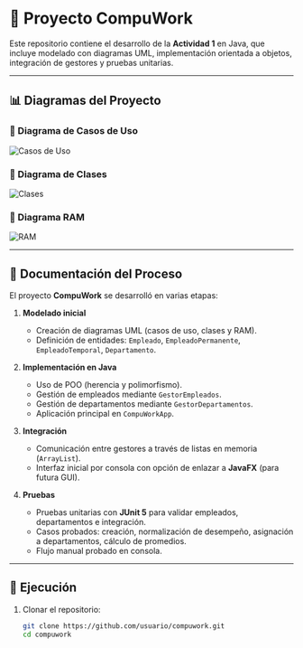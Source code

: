 # 📌 Proyecto CompuWork

Este repositorio contiene el desarrollo de la **Actividad 1** en Java, que incluye modelado con diagramas UML, implementación orientada a objetos, integración de gestores y pruebas unitarias.

---

## 📊 Diagramas del Proyecto

### 🔹 Diagrama de Casos de Uso
![Casos de Uso](https://github.com/user-attachments/assets/0be76cf6-3af6-4a0b-9587-e046fe7d849a)

### 🔹 Diagrama de Clases
![Clases](https://github.com/user-attachments/assets/d23dd47c-d17d-4f41-befe-19d7140eaf2c)

### 🔹 Diagrama RAM
![RAM](https://github.com/user-attachments/assets/18ab31fd-de04-4b18-ad28-028e625d6067)

---

## 📖 Documentación del Proceso

El proyecto **CompuWork** se desarrolló en varias etapas:

1. **Modelado inicial**  
   - Creación de diagramas UML (casos de uso, clases y RAM).  
   - Definición de entidades: `Empleado`, `EmpleadoPermanente`, `EmpleadoTemporal`, `Departamento`.  

2. **Implementación en Java**  
   - Uso de POO (herencia y polimorfismo).  
   - Gestión de empleados mediante `GestorEmpleados`.  
   - Gestión de departamentos mediante `GestorDepartamentos`.  
   - Aplicación principal en `CompuWorkApp`.  

3. **Integración**  
   - Comunicación entre gestores a través de listas en memoria (`ArrayList`).  
   - Interfaz inicial por consola con opción de enlazar a **JavaFX** (para futura GUI).  

4. **Pruebas**  
   - Pruebas unitarias con **JUnit 5** para validar empleados, departamentos e integración.  
   - Casos probados: creación, normalización de desempeño, asignación a departamentos, cálculo de promedios.  
   - Flujo manual probado en consola.  

---

## 🚀 Ejecución

1. Clonar el repositorio:
   ```bash
   git clone https://github.com/usuario/compuwork.git
   cd compuwork